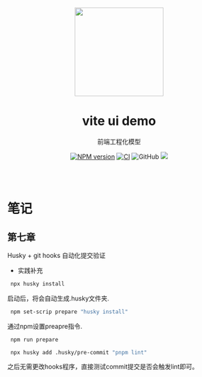 <br>

<p align="center">
<img src="https://github.com/smarty-team/smarty-admin/blob/main/assets/logo.jpeg" style="width:200px;" />
</p>

<h1 align="center">vite ui demo</h1>

<p align="center">
前端工程化模型
</p>

<p align="center">
    <a href="https://www.npmjs.com/package/smarty-ui-vite2"><img src="https://img.shields.io/npm/v/smarty-ui-vite2?color=c95f8b&amp;label=" alt="NPM version"></a>
    <a href="https://github.com/xming7734/vite-ui-demo/actions/workflows/main.yml"><img src="https://github.com/xming7734/vite-ui-demo/actions/workflows/main.yml/badge.svg?branch=master" alt="CI" style="max-width: 100%;"></a>
    <img alt="GitHub" src="https://img.shields.io/github/license/xming7734/smarty-ui-monorepo?color=red">
    <a href="https://codecov.io/gh/xming7734/smarty-ui-monorepo" > 
 <img src="https://codecov.io/gh/xming7734/smarty-ui-monorepo/branch/main/graph/badge.svg?token=VZJMVDR0WP"/> 
 </a>
</p>

<br>
<br>

# 笔记

## 第七章

Husky + git hooks 自动化提交验证

- 实践补充

```bash
 npx husky install
```
启动后，将会自动生成.husky文件夹.

```bash
 npm set-scrip prepare "husky install"
```
通过npm设置preapre指令.

```bash
 npm run prepare
```

```bash
 npx husky add .husky/pre-commit "pnpm lint"
```

之后无需更改hooks程序，直接测试commit提交是否会触发lint即可。